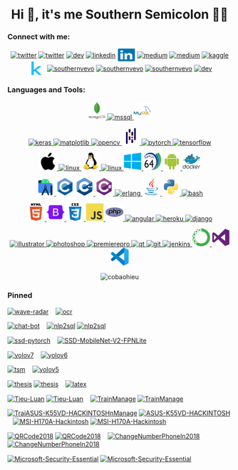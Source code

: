 <h1 align="center">Hi 👋, it's me Southern Semicolon 👨‍🦲</h1>

<h3 align="left">Connect with me:</h3>

<p align="center">
  <a href="https://twitter.com/cobaohieu#gh-light-mode-only" target="blank"><img align="center" src="http://qlvbdh.thainguyen.gov.vn/mobile/fontawesome/svgs/brands/twitter.svg#gh-light-mode-only" alt="twitter" height="30" width="40" /></a>
  <a href="https://twitter.com/cobaohieu#gh-dark-mode-only" target="blank"><img align="center" src="https://cdn.worldvectorlogo.com/logos/twitter-6.svg#gh-dark-mode-only" alt="twitter" height="30" width="40" /></a>
  <a href="https://dev.to/cobaohieu" target="blank"><img align="center" src="https://cdn.jsdelivr.net/npm/simple-icons@3.0.1/icons/dev-dot-to.svg" alt="dev" height="30" width="40" /></a>
  <a href="https://linkedin.com/in/cobaohieu#gh-light-mode-only" target="blank"><img align="center" src="http://qlvbdh.thainguyen.gov.vn/mobile/fontawesome/svgs/brands/linkedin-in.svg#gh-light-mode-only" alt="linkedin" height="30" width="40" /></a>
  <a href="https://linkedin.com/in/cobaohieu#gh-dark-mode-only" target="blank"><img align="center" src="https://github.com/devicons/devicon/blob/master/icons/linkedin/linkedin-original.svg#gh-dark-mode-only" alt="linkedin" height="30" width="40" /></a>
  <a href="https://medium.com/@cobaohieu#gh-light-mode-only" target="blank"><img align="center" src="https://cdn.worldvectorlogo.com/logos/medium-4.svg#gh-light-mode-only" alt="medium" height="30" width="40" /></a>
  <a href="https://medium.com/@cobaohieu#gh-dark-mode-only" target="blank"><img align="center" src="https://img.icons8.com/color-glass/240/medium-logo.png#gh-dark-mode-only" alt="medium" height="30" width="40" /></a>
  <a href="https://kaggle.com/cobaohieu#gh-light-mode-only" target="blank"><img align="center" src="http://qlvbdh.thainguyen.gov.vn/mobile/fontawesome/svgs/brands/kaggle.svg#gh-light-mode-only" alt="kaggle" height="30" width="40" /></a>
  <a href="https://kaggle.com/cobaohieu#gh-dark-mode-only" target="blank"><img align="center" src="https://github.com/devicons/devicon/blob/master/icons/kaggle/kaggle-original.svg#gh-dark-mode-only" alt="kaggle" height="30" width="40" /></a>
  <a href="https://fb.com/southernvevo#gh-light-mode-only" target="blank"><img align="center" src="http://qlvbdh.thainguyen.gov.vn/mobile/fontawesome/svgs/brands/facebook-f.svg#gh-light-mode-only" alt="southernvevo" height="30" width="40" /></a>
  <a href="https://fb.com/southernvevo#gh-dark-mode-only" target="blank"><img align="center" src="https://www.svgrepo.com/show/183607/facebook.svg#gh-dark-mode-only" alt="southernvevo" height="30" width="40" /></a>
  <a href="https://www.youtube.com/c/southernvevo#gh-light-mode-only" target="blank"><img align="center" src="http://qlvbdh.thainguyen.gov.vn/mobile/fontawesome/svgs/brands/youtube.svg#gh-light-mode-only" alt="southernvevo" height="30" width="40" /></a>
  <a href="https://www.youtube.com/c/southernvevo#gh-dark-mode-only" target="blank"><img align="center" alt="dev" height="30" width="40" src="https://www.logo.wine/a/logo/YouTube/YouTube-Icon-Full-Color-Logo.wine.svg#gh-dark-mode-only" /></a>

</p>

<h3 align="left">Languages and Tools:</h3>

<p align="center">
  <a href="https://www.mongodb.com/" target="_blank" rel="noreferrer"> <img src="https://raw.githubusercontent.com/devicons/devicon/master/icons/mongodb/mongodb-original-wordmark.svg" alt="mongodb" width="40" height="40"/> </a>
  <a href="https://www.microsoft.com/en-us/sql-server" target="_blank" rel="noreferrer"> <img src="https://www.svgrepo.com/show/303229/microsoft-sql-server-logo.svg" alt="mssql" width="40" height="40"/> </a>
  <a href="https://www.mysql.com/" target="_blank" rel="noreferrer"> <img src="https://raw.githubusercontent.com/devicons/devicon/master/icons/mysql/mysql-original-wordmark.svg" alt="mysql" width="40" height="40"/> </a>
</p>
<p align="center">
  <a href="https://keras.io/" target="_blank" rel="noreferrer"> <img src="https://upload.wikimedia.org/wikipedia/commons/a/ae/Keras_logo.svg" alt="keras" width="40" height="40"/> </a>
  <a href="https://matplotlib.org/" target="_blank" rel="noreferrer"> <img src="https://matplotlib.org/stable/_images/sphx_glr_logos2_001.png" alt="matplotlib" width="40" height="40"/> </a>
  <a href="https://opencv.org/" target="_blank" rel="noreferrer"> <img src="https://www.vectorlogo.zone/logos/opencv/opencv-icon.svg" alt="opencv" width="40" height="40"/> </a>
  <a href="https://pandas.pydata.org/" target="_blank" rel="noreferrer"> <img src="https://raw.githubusercontent.com/devicons/devicon/master/icons/pandas/pandas-original.svg" alt="pandas" width="40" height="40"/> </a>
  <a href="https://pytorch.org/" target="_blank" rel="noreferrer"> <img src="https://www.vectorlogo.zone/logos/pytorch/pytorch-icon.svg" alt="pytorch" width="40" height="40"/> </a>
  <a href="https://www.tensorflow.org" target="_blank" rel="noreferrer"> <img src="https://www.vectorlogo.zone/logos/tensorflow/tensorflow-icon.svg" alt="tensorflow" width="40" height="40"/> </a>
</p>
<p align="center">
  <a href="https://www.apple.com/macos/#gh-light-mode-only" target="_blank" rel="noreferrer"> <img src="https://raw.githubusercontent.com/devicons/devicon/master/icons/apple/apple-original.svg#gh-light-mode-only" alt="linux" width="40" height="40"/> </a>
  <a href="https://www.apple.com/macos/#gh-dark-mode-only" target="_blank" rel="noreferrer"> <img src="https://cdn.worldvectorlogo.com/logos/apple1.svg#gh-dark-mode-only" alt="linux" width="40" height="40"/> </a>
  <a href="https://www.linux.org/" target="_blank" rel="noreferrer"> <img src="https://raw.githubusercontent.com/devicons/devicon/master/icons/linux/linux-original.svg" alt="linux" width="40" height="40"/> </a>
  <a href="https://www.windows.com/#gh-light-mode-only" target="_blank" rel="noreferrer"> <img src="http://qlvbdh.thainguyen.gov.vn/mobile/fontawesome/svgs/brands/windows.svg#gh-light-mode-only" alt="linux" width="40" height="40"/> </a>
  <a href="https://www.windows.com/#gh-dark-mode-only" target="_blank" rel="noreferrer"> <img src="https://github.com/devicons/devicon/blob/master/icons/windows8/windows8-original.svg#gh-dark-mode-only" alt="linux" width="40" height="40"/> </a>
  <a href="#" target="_blank" rel="noreferrer"> <img src="https://raw.githubusercontent.com/devicons/devicon/master/icons/aarch64/aarch64-original.svg" alt="aarch64" width="40" height="40"/> </a>
  <a href="https://developer.android.com" target="_blank" rel="noreferrer"> <img src="https://raw.githubusercontent.com/devicons/devicon/master/icons/android/android-original.svg" alt="android" width="40" height="40"/> </a>
  <a href="https://www.docker.com/" target="_blank" rel="noreferrer"> <img src="https://raw.githubusercontent.com/devicons/devicon/master/icons/docker/docker-original-wordmark.svg" alt="docker" width="40" height="40"/> </a>
</p>
<p align="center">
  <a href="https://developer.android.com/studio" target="_blank" rel="noreferrer"> <img src="https://raw.githubusercontent.com/devicons/devicon/master/icons/androidstudio/androidstudio-original.svg" alt="androidstudio" width="40" height="40"/> </a>
  <a href="https://www.cprogramming.com/" target="_blank" rel="noreferrer"> <img src="https://raw.githubusercontent.com/devicons/devicon/master/icons/c/c-original.svg" alt="c" width="40" height="40"/></a>
  <a href="https://www.w3schools.com/cpp/" target="_blank" rel="noreferrer"> <img src="https://raw.githubusercontent.com/devicons/devicon/master/icons/cplusplus/cplusplus-original.svg" alt="cplusplus" width="40" height="40"/> </a>
  <a href="https://www.w3schools.com/cs/" target="_blank" rel="noreferrer"> <img src="https://raw.githubusercontent.com/devicons/devicon/master/icons/csharp/csharp-original.svg" alt="csharp" width="40" height="40"/> </a>
  <a href="https://www.erlang.org/" target="_blank" rel="noreferrer"> <img src="https://www.vectorlogo.zone/logos/erlang/erlang-official.svg" alt="erlang" width="40" height="40"/> </a>
  <a href="https://www.java.com" target="_blank" rel="noreferrer"> <img src="https://raw.githubusercontent.com/devicons/devicon/master/icons/java/java-original.svg" alt="java" width="40" height="40"/> </a>
  <a href="https://www.python.org" target="_blank" rel="noreferrer"> <img src="https://raw.githubusercontent.com/devicons/devicon/master/icons/python/python-original.svg" alt="python" width="40" height="40"/> </a>
  <a href="https://www.gnu.org/software/bash/" target="_blank" rel="noreferrer"> <img src="https://upload.wikimedia.org/wikipedia/commons/4/4b/Bash_Logo_Colored.svg" alt="bash" width="40" height="40"/> </a>
</p>
<p align="center">
  <a href="https://www.w3.org/html/" target="_blank" rel="noreferrer"> <img src="https://raw.githubusercontent.com/devicons/devicon/master/icons/html5/html5-original-wordmark.svg" alt="html5" width="40" height="40"/> </a>
  <a href="hhttps://getbootstrap.com/docs/3.4/" target="_blank" rel="noreferrer"> <img src="https://raw.githubusercontent.com/devicons/devicon/master/icons/bootstrap/bootstrap-original.svg" alt="bootstrap" width="40" height="40"/> </a>
  <a href="https://www.w3schools.com/css/" target="_blank" rel="noreferrer"> <img src="https://raw.githubusercontent.com/devicons/devicon/master/icons/css3/css3-original-wordmark.svg" alt="css3" width="40" height="40"/> </a>
  <a href="https://developer.mozilla.org/en-US/docs/Web/JavaScript" target="_blank" rel="noreferrer"> <img src="https://raw.githubusercontent.com/devicons/devicon/master/icons/javascript/javascript-original.svg" alt="javascript" width="40" height="40"/> </a>
  <a href="https://www.php.net" target="_blank" rel="noreferrer"> <img src="https://raw.githubusercontent.com/devicons/devicon/master/icons/php/php-original.svg" alt="php" width="40" height="40"/> </a>
  <a href="https://angular.io" target="_blank" rel="noreferrer"> <img src="https://angular.io/assets/images/logos/angular/angular.svg" alt="angular" width="40" height="40"/> </a>
  <a href="https://heroku.com" target="_blank" rel="noreferrer"> <img src="https://www.vectorlogo.zone/logos/heroku/heroku-icon.svg" alt="heroku" width="40" height="40"/> </a>
  <a href="https://www.djangoproject.com/" target="_blank" rel="noreferrer"> <img src="https://cdn.worldvectorlogo.com/logos/django.svg" alt="django" width="40" height="40"/> </a>
</p>
<p align="center">
  <a href="https://www.adobe.com/in/products/illustrator.html" target="_blank" rel="noreferrer"> <img src="https://www.adobe.com/content/dam/cc/icons/illustrator.svg" alt="illustrator" width="40" height="40"/> </a>
  <a href="https://www.photoshop.com/en" target="_blank" rel="noreferrer"> <img src="https://www.adobe.com/content/dam/shared/images/product-icons/svg/photoshop.svg" alt="photoshop" width="40" height="40"/> </a>
  <a href="https://www.adobe.com/products/premiere.html" target="_blank" rel="noreferrer"> <img src="https://www.adobe.com/content/dam/acom/one-console/icons_rebrand/pr_appicon.svg" alt="premierepro" width="40" height="40"/> </a>
  <a href="https://www.qt.io/" target="_blank" rel="noreferrer"> <img src="https://upload.wikimedia.org/wikipedia/commons/0/0b/Qt_logo_2016.svg" alt="qt" width="40" height="40"/> </a>
  <a href="https://git-scm.com/" target="_blank" rel="noreferrer"> <img src="https://www.vectorlogo.zone/logos/git-scm/git-scm-icon.svg" alt="git" width="40" height="40"/> </a>
  <a href="https://www.jenkins.io" target="_blank" rel="noreferrer"> <img src="https://www.vectorlogo.zone/logos/jenkins/jenkins-icon.svg" alt="jenkins" width="40" height="40"/> </a>
  <a href="https://www.anaconda.com/" target="_blank" rel="noreferrer"> <img src="https://raw.githubusercontent.com/devicons/devicon/master/icons/anaconda/anaconda-original.svg" alt="anaconda" width="40" height="40"/> </a>
  <a href="https://visualstudio.microsoft.com/" target="_blank" rel="noreferrer"> <img src="https://raw.githubusercontent.com/devicons/devicon/master/icons/visualstudio/visualstudio-plain.svg" alt="visualstudio" width="40" height="40"/> </a>
  <a href="https://code.visualstudio.com/" target="_blank" rel="noreferrer"> <img src="https://raw.githubusercontent.com/devicons/devicon/master/icons/vscode/vscode-original.svg" alt="vscode" width="40" height="40"/> </a>
</p>

<p align="center"><img src="https://github-readme-stats.vercel.app/api?username=cobaohieu&count_private=true&show_icons=true&include_all_commits=true&hide_border=true&border_radius=0&locale=en&theme=transparent" alt="cobaohieu" /></p>

<h3 align="left">Pinned</h3>

<p>
  <a href="https://github.com/cobaohieu/wave-radar"><img align="center" src="https://github-readme-stats.vercel.app/api/pin/?username=cobaohieu&repo=wave-radar&theme=transparent" alt="wave-radar" /></a>
  &nbsp;&nbsp;
  <a href="https://github.com/cobaohieu/ocr"><img align="center" src="https://github-readme-stats.vercel.app/api/pin/?username=cobaohieu&repo=ocr&theme=transparent" alt="ocr" /></a>
</p>

<p>
  <a href="https://github.com/cobaohieu/chat-bot"><img align="center" src="https://github-readme-stats.vercel.app/api/pin/?username=cobaohieu&repo=chat-bot&theme=transparent" alt="chat-bot" /></a>
  &nbsp;&nbsp;
  <a href="https://github.com/cobaohieu/nlp2sql#gh-light-mode-only"><img align="center" src="https://github-readme-stats.vercel.app/api/pin/?username=cobaohieu&repo=nlp2sql&theme=default#gh-light-mode-only" alt="nlp2sql" /></a>
  <a href="https://github.com/cobaohieu/nlp2sql#gh-dark-mode-only"><img align="center" src="https://github-readme-stats.vercel.app/api/pin/?username=cobaohieu&repo=nlp2sql&theme=dark#gh-dark-mode-only" alt="nlp2sql" /></a>
</p>

<p>
  <a href="https://github.com/cobaohieu/ssd-pytorch"><img align="center" src="https://github-readme-stats.vercel.app/api/pin/?username=cobaohieu&repo=ssd-pytorch&theme=transparent" alt="ssd-pytorch" /></a>
  &nbsp;&nbsp;
  <a href="https://github.com/cobaohieu/SSD-MobileNet-V2-FPNLite"><img align="center" src="https://github-readme-stats.vercel.app/api/pin/?username=cobaohieu&repo=SSD-MobileNet-V2-FPNLite&theme=transparent" alt="SSD-MobileNet-V2-FPNLite" /></a>
</p>

<p>
  <a href="https://github.com/cobaohieu/yolov7theme=transparent"><img align="center" src="https://github-readme-stats.vercel.app/api/pin/?username=cobaohieu&repo=yolov7&theme=transparent" alt="yolov7" /></a>
  &nbsp;&nbsp;
  <a href="https://github.com/cobaohieu/yolov6theme=transparent"><img align="center" src="https://github-readme-stats.vercel.app/api/pin/?username=cobaohieu&repo=yolov6&theme=transparent" alt="yolov6" /></a>
</p>

<p>
  <a href="https://github.com/cobaohieu/tsmtheme=transparent"><img align="center" src="https://github-readme-stats.vercel.app/api/pin/?username=cobaohieu&repo=tsm&theme=transparent" alt="tsm" /></a>
  &nbsp;&nbsp;
  <a href="https://github.com/cobaohieu/yolov5theme=transparent"><img align="center" src="https://github-readme-stats.vercel.app/api/pin/?username=cobaohieu&repo=yolov5&theme=transparent" alt="yolov5" /></a>
</p>

<p>
  <a href="https://github.com/cobaohieu/thesis#gh-light-mode-only"><img align="center" src="https://github-readme-stats.vercel.app/api/pin/?username=cobaohieu&repo=thesis&theme=default#gh-light-mode-only" alt="thesis" /></a>
  <a href="https://github.com/cobaohieu/thesis#gh-dark-mode-only"><img align="center" src="https://github-readme-stats.vercel.app/api/pin/?username=cobaohieu&repo=thesis&theme=dark#gh-dark-mode-only" alt="thesis" /></a>
  &nbsp;&nbsp;
  <a href="https://github.com/cobaohieu/latex"><img align="center" src="https://github-readme-stats.vercel.app/api/pin/?username=cobaohieu&repo=latex&theme=transparent" alt="latex" /></a>
</p>

<p>
  <a href="https://github.com/cobaohieu/Tieu-Luan#gh-light-mode-only"><img align="center" src="https://github-readme-stats.vercel.app/api/pin/?username=cobaohieu&repo=Tieu-Luan&theme=default#gh-light-mode-only" alt="Tieu-Luan" /></a>
  <a href="https://github.com/cobaohieu/Tieu-Luan#gh-dark-mode-only"><img align="center" src="https://github-readme-stats.vercel.app/api/pin/?username=cobaohieu&repo=Tieu-Luan&theme=dark#gh-dark-mode-only" alt="Tieu-Luan" /></a>
  &nbsp;&nbsp;
  <a href="https://github.com/cobaohieu/TrainManage#gh-light-mode-only"><img align="center" src="https://github-readme-stats.vercel.app/api/pin/?username=cobaohieu&repo=TrainManage&theme=default#gh-light-mode-only" alt="TrainManage" /></a>
  <a href="https://github.com/cobaohieu/TrainManage#gh-dark-mode-only"><img align="center" src="https://github-readme-stats.vercel.app/api/pin/?username=cobaohieu&repo=TrainManage&theme=dark#gh-dark-mode-only" alt="TrainManage" /></a>
</p>

<p>
  <a href="https://github.com/cobaohieu/ASUS-K55VD-HACKINTOSH#gh-light-mode-only"><img align="center" src="https://github-readme-stats.vercel.app/api/pin/?username=cobaohieu&repo=ASUS-K55VD-HACKINTOSH&theme=default#gh-light-mode-only" alt="TraiASUS-K55VD-HACKINTOSHnManage"  /></a>
  <a href="https://github.com/cobaohieu/ASUS-K55VD-HACKINTOSH#gh-dark-mode-only"><img align="center" src="https://github-readme-stats.vercel.app/api/pin/?username=cobaohieu&repo=ASUS-K55VD-HACKINTOSH&theme=dark#gh-dark-mode-only" alt="ASUS-K55VD-HACKINTOSH"  /></a>
  &nbsp;&nbsp;
  <a href="https://github.com/cobaohieu/MSI-H170A-Hackintosh#gh-light-mode-only"><img align="center" src="https://github-readme-stats.vercel.app/api/pin/?username=cobaohieu&repo=MSI-H170A-Hackintosh&theme=default#gh-light-mode-only" alt="MSI-H170A-Hackintosh" /></a>
  <a href="https://github.com/cobaohieu/MSI-H170A-Hackintosh#gh-dark-mode-only"><img align="center" src="https://github-readme-stats.vercel.app/api/pin/?username=cobaohieu&repo=MSI-H170A-Hackintosh&theme=dark#gh-dark-mode-only" alt="MSI-H170A-Hackintosh" /></a>
</p>

<p>
  <a href="https://github.com/cobaohieu/QRCode2018#gh-light-mode-only"><img align="center" src="https://github-readme-stats.vercel.app/api/pin/?username=cobaohieu&repo=QRCode2018&theme=default#gh-light-mode-only" alt="QRCode2018" /></a>
  <a href="https://github.com/cobaohieu/QRCode2018#gh-dark-mode-only"><img align="center" src="https://github-readme-stats.vercel.app/api/pin/?username=cobaohieu&repo=QRCode2018&theme=dark#gh-dark-mode-only" alt="QRCode2018" /></a>
  &nbsp;&nbsp;
  <a href="https://github.com/cobaohieu/ChangeNumberPhoneIn2018#gh-light-mode-only"><img align="center" src="https://github-readme-stats.vercel.app/api/pin/?username=cobaohieu&repo=ChangeNumberPhoneIn2018" alt="ChangeNumberPhoneIn2018" /></a>
  <a href="https://github.com/cobaohieu/ChangeNumberPhoneIn2018#gh-dark-mode-only"><img align="center" src="https://github-readme-stats.vercel.app/api/pin/?username=cobaohieu&repo=ChangeNumberPhoneIn2018&theme=dark#gh-dark-mode-only" alt="ChangeNumberPhoneIn2018" /></a>
</p>

<p>
  <a href="https://github.com/cobaohieu/Microsoft-Security-Essential#gh-light-mode-only"><img align="center" src="https://github-readme-stats.vercel.app/api/pin/?username=cobaohieu&repo=Microsoft-Security-Essential&theme=default#gh-light-mode-only" alt="Microsoft-Security-Essential" /></a>
  <a href="https://github.com/cobaohieu/Microsoft-Security-Essential#gh-dark-mode-only"><img align="center" src="https://github-readme-stats.vercel.app/api/pin/?username=cobaohieu&repo=Microsoft-Security-Essential&theme=dark#gh-dark-mode-only" alt="Microsoft-Security-Essential" /></a>
</p>
